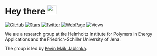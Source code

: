 <h1>
  Hey there
  <img src="https://media.giphy.com/media/hvRJCLFzcasrR4ia7z/giphy.gif" width="30px"/>
</h1>

[![GitHub](https://img.shields.io/github/followers/lamalab-org?color=green&label=GitHub&logo=GitHub&style=for-the-badge)](https://github.com/lamalab-org)
[![Stars](https://custom-icon-badges.herokuapp.com/badge/dynamic/json?logo=star&color=55960c&labelColor=488207&label=Stars&style=for-the-badge&query=%24.stars&url=https://api.github-star-counter.workers.dev/user/lamalab-org)](https://github.com/lamalab-org)
[![Twitter](https://img.shields.io/badge/Twitter-blue?logo=twitter&logoColor=white&style=for-the-badge)](https://twitter.com/jablonkagroup)
[![WebPage](https://img.shields.io/badge/LIAC-red?&style=for-the-badge)](https://www.chemgeo.uni-jena.de/en/8680/jablonka-group)
![Views](https://komarev.com/ghpvc/?username=lamalab-org&style=flat-square&color=blue) 

<p float="left">
We are a research group at the Helmholtz Institute for Polymers in Energy Applications and the Friedrich-Schiller University of Jena.

The group is led by [Kevin Maik Jablonka](https://kjablonka.com).
</p>

